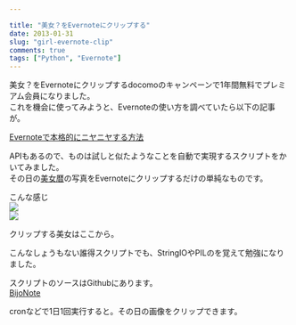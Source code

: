 ```yaml
---

title: "美女？をEvernoteにクリップする"
date: 2013-01-31
slug: "girl-evernote-clip"
comments: true
tags: ["Python", "Evernote"]
---
```

美女？をEvernoteにクリップするdocomoのキャンペーンで1年間無料でプレミアム会員になりました。  
これを機会に使ってみようと、Evernoteの使い方を調べていたら以下の記事が。

<!--more-->

[Evernoteで本格的にニヤニヤする方法](http://ozpa-h4.com/2011/02/24/girl/)

APIもあるので、ものは試しと似たようなことを自動で実現するスクリプトをかいてみました。  
その日の[美女暦](http://www.bijogoyomi.com/)の写真をEvernoteにクリップするだけの単純なものです。

こんな感じ  
![](https://lh5.googleusercontent.com/-7NAfZie7BCQ/UQlIZWqqXrI/AAAAAAAAAFQ/eU3ocWhhueM/s288/%25E3%2582%25B9%25E3%2582%25AF%25E3%2583%25AA%25E3%2583%25BC%25E3%2583%25B3%25E3%2582%25B7%25E3%2583%25A7%25E3%2583%2583%25E3%2583%2588%25202013-01-31%25201.19.47.png)  
![](https://lh5.googleusercontent.com/-Stdz1pzyQzo/UQlL5ONzIPI/AAAAAAAAAGA/i0iDQcs4DGo/s288/%25E3%2582%25B9%25E3%2582%25AF%25E3%2583%25AA%25E3%2583%25BC%25E3%2583%25B3%25E3%2582%25B7%25E3%2583%25A7%25E3%2583%2583%25E3%2583%2588%25202013-01-31%25201.35.03.png)


クリップする美女はここから。  


こんなしょうもない誰得スクリプトでも、StringIOやPILのを覚えて勉強になりました。

スクリプトのソースはGithubにあります。  
[BijoNote](https://github.com/mursts/BijoNote)

cronなどで1日1回実行すると。その日の画像をクリップできます。


